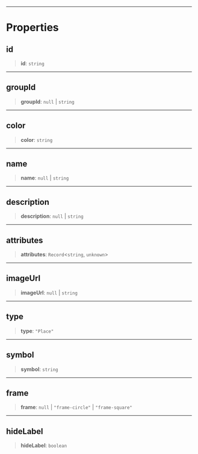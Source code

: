 ***

# Properties

## id

> **id**: `string`

***

## groupId

> **groupId**: `null` | `string`

***

## color

> **color**: `string`

***

## name

> **name**: `null` | `string`

***

## description

> **description**: `null` | `string`

***

## attributes

> **attributes**: `Record`\<`string`, `unknown`>

***

## imageUrl

> **imageUrl**: `null` | `string`

***

## type

> **type**: `"Place"`

***

## symbol

> **symbol**: `string`

***

## frame

> **frame**: `null` | `"frame-circle"` | `"frame-square"`

***

## hideLabel

> **hideLabel**: `boolean`
